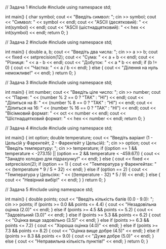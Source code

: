 // Задача 1
#include <iostream>
#include <iomanip>
using namespace std;

int main() {
    char symbol;
    cout << "Введіть символ: ";
    cin >> symbol;
    cout << "Символ: " << symbol << endl;
    cout << "ASCII (десятковий): " << int(symbol) << endl;
    cout << "ASCII (шістнадцятковий): " << hex << int(symbol) << endl;
    return 0;
}

// Задача 2
#include <iostream>
#include <iomanip>
using namespace std;

int main() {
    double a, b;
    cout << "Введіть два числа: ";
    cin >> a >> b;
    cout << fixed << setprecision(12);
    cout << "Сума: " << a + b << endl;
    cout << "Різниця: " << a - b << endl;
    cout << "Добуток: " << a * b << endl;
    if (b != 0) {
        cout << "Частка: " << a / b << endl;
    } else {
        cout << "Ділення на нуль неможливе!" << endl;
    }
    return 0;
}

// Задача 3
#include <iostream>
#include <iomanip>
using namespace std;

int main() {
    int number;
    cout << "Введіть ціле число: ";
    cin >> number;
    cout << "Парне: " << (number % 2 == 0 ? "ТАК" : "НІ") << endl;
    cout << "Ділиться на 8: " << (number % 8 == 0 ? "ТАК" : "НІ") << endl;
    cout << "Ділиться на 16: " << (number % 16 == 0 ? "ТАК" : "НІ") << endl;
    cout << "Вісімковий формат: " << oct << number << endl;
    cout << "Шістнадцятковий формат: " << hex << number << endl;
    return 0;
}

// Задача 4
#include <iostream>
#include <iomanip>
using namespace std;

int main() {
    int option;
    double temperature;
    cout << "Введіть варіант (1 - Цельсій у Фаренгейт, 2 - Фаренгейт у Цельсій): ";
    cin >> option;
    cout << "Введіть температуру: ";
    cin >> temperature;
    if ((option == 1 && temperature < -273.15) || (option == 2 && temperature < -459.67)) {
        cout << "Занадто холодно для підрахунку!" << endl;
    } else {
        cout << fixed << setprecision(2);
        if (option == 1) {
            cout << "Температура у Фаренгейтах: " << (temperature * 9 / 5 + 32) << endl;
        } else if (option == 2) {
            cout << "Температура у Цельсіях: " << ((temperature - 32) * 5 / 9) << endl;
        } else {
            cout << "Невірний вибір!" << endl;
        }
    }
    return 0;
}

// Задача 5
#include <iostream>
using namespace std;

int main() {
    double points;
    cout << "Введіть кількість балів (0.0 - 9.0): ";
    cin >> points;
    if (points >= 0.0 && points <= 4.4) {
        cout << "Незадовільна оцінка (2.0)" << endl;
    } else if (points >= 4.5 && points <= 5.2) {
        cout << "Задовільний (3.0)" << endl;
    } else if (points >= 5.3 && points <= 6.2) {
        cout << "Оцінка вище задовільно (3.5)" << endl;
    } else if (points >= 6.3 && points <= 7.2) {
        cout << "Хороша оцінка (4.0)" << endl;
    } else if (points >= 7.3 && points <= 8.2) {
        cout << "Оцінка вище добре (4.5)" << endl;
    } else if (points >= 8.3 && points <= 9.0) {
        cout << "Дуже добре (5.0)" << endl;
    } else {
        cout << "Неправильна кількість пунктів!" << endl;
    }
    return 0;
}
